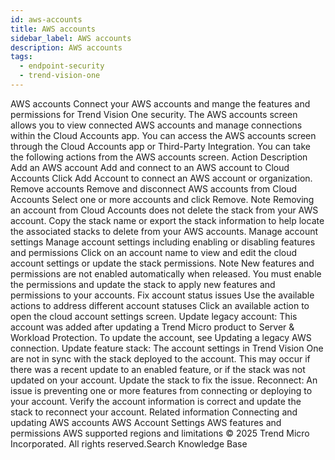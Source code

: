 ```yaml
---
id: aws-accounts
title: AWS accounts
sidebar_label: AWS accounts
description: AWS accounts
tags:
  - endpoint-security
  - trend-vision-one
---
```


 AWS accounts Connect your AWS accounts and mange the features and permissions for Trend Vision One security. The AWS accounts screen allows you to view connected AWS accounts and manage connections within the Cloud Accounts app. You can access the AWS accounts screen through the Cloud Accounts app or Third-Party Integration. You can take the following actions from the AWS accounts screen. Action Description Add an AWS account Add and connect to an AWS account to Cloud Accounts Click Add Account to connect an AWS account or organization. Remove accounts Remove and disconnect AWS accounts from Cloud Accounts Select one or more accounts and click Remove. Note Removing an account from Cloud Accounts does not delete the stack from your AWS account. Copy the stack name or export the stack information to help locate the associated stacks to delete from your AWS accounts. Manage account settings Manage account settings including enabling or disabling features and permissions Click on an account name to view and edit the cloud account settings or update the stack permissions. Note New features and permissions are not enabled automatically when released. You must enable the permissions and update the stack to apply new features and permissions to your accounts. Fix account status issues Use the available actions to address different account statuses Click an available action to open the cloud account settings screen. Update legacy account: This account was added after updating a Trend Micro product to Server & Workload Protection. To update the account, see Updating a legacy AWS connection. Update feature stack: The account settings in Trend Vision One are not in sync with the stack deployed to the account. This may occur if there was a recent update to an enabled feature, or if the stack was not updated on your account. Update the stack to fix the issue. Reconnect: An issue is preventing one or more features from connecting or deploying to your account. Verify the account information is correct and update the stack to reconnect your account. Related information Connecting and updating AWS accounts AWS Account Settings AWS features and permissions AWS supported regions and limitations © 2025 Trend Micro Incorporated. All rights reserved.Search Knowledge Base
